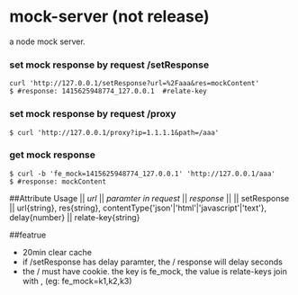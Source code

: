 mock-server (not release)
===========

a node mock server.

### set mock response by request /setResponse
```
curl 'http://127.0.0.1/setResponse?url=%2Faaa&res=mockContent'
$ #response: 1415625948774_127.0.0.1  #relate-key
```

### set mock response by request /proxy
```
$ curl 'http://127.0.0.1/proxy?ip=1.1.1.1&path=/aaa'
```

### get mock response
```
$ curl -b 'fe_mock=1415625948774_127.0.0.1' 'http://127.0.0.1/aaa'
$ #response: mockContent
```

##Attribute Usage
|| *url* || *paramter in request* || *response* ||
|| setResponse || url{string}, res{string}, contentType{'json'|'html'|'javascript'|'text'}, delay{number} || relate-key{string}

##featrue
* 20min clear cache
* if /setResponse has delay paramter, the / response will delay seconds
* the / must have cookie. the key is fe_mock, the value is relate-keys join with , (eg: fe_mock=k1,k2,k3)


